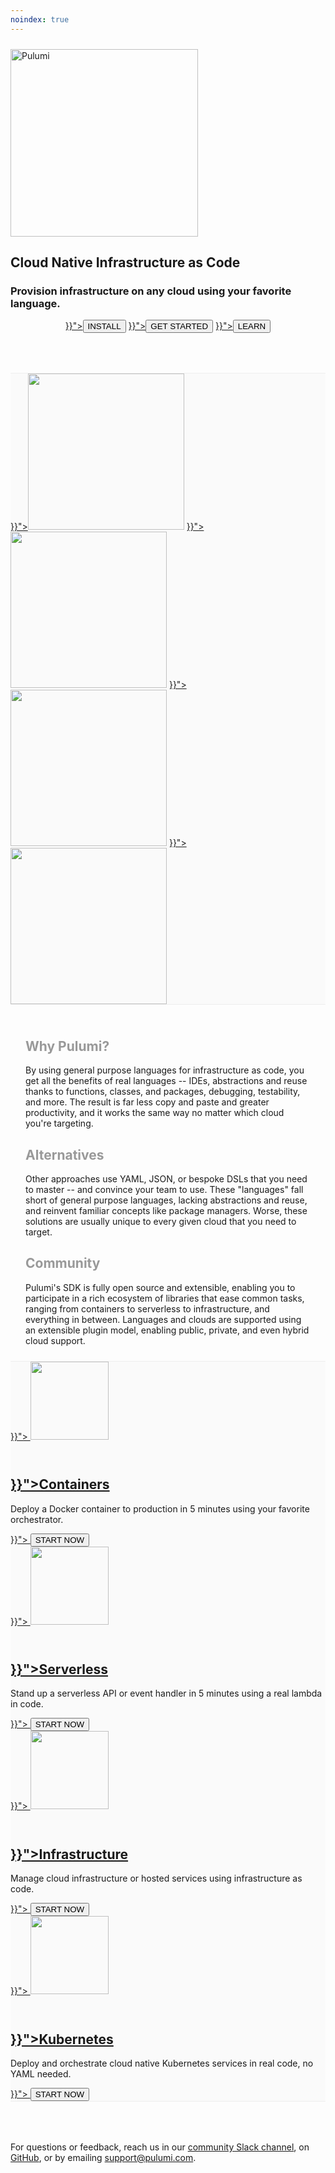 ```yaml
---
noindex: true
---
```


<div class="card-table" style="margin-top: 24px">
    <a href="https://www.pulumi.com"><img src="/images/logo/logo.svg" alt="Pulumi" width="300"></a>
    <h2 class="get-to-the-cloud no-anchor">
        Cloud Native Infrastructure as Code
    </h2>
    <h3 class="get-to-the-cloud-sub no-anchor">
        Provision infrastructure on any cloud using your favorite language.
    </h3>
    <p style="text-align: center; margin-bottom: 0">
        <a href="{{< relref "/quickstart/install.md" >}}"><button class="button primary">INSTALL</button></a>
        <a href="{{< relref "/quickstart" >}}"><button class="button primary">GET STARTED</button></a>
        <a href="{{< relref "/reference" >}}"><button class="button primary">LEARN</button></a>
    </p>
</div>

<div class="card-table" style="background: #fafafa; margin: 64px 0 0 0; border-top: 1px solid #eee">
    <div class="mdl-card mdl-shadow--2dp get-started-card">
        <a href="{{< relref "/quickstart/aws" >}}"><img src="/images/quickstart/aws-purple.png" style="width: 250px"></a>
        <a href="{{< relref "/quickstart/azure" >}}"><img src="/images/quickstart/azure-purple.png" style="width: 250px"></a>
        <a href="{{< relref "/quickstart/gcp" >}}"><img src="/images/quickstart/gcp-purple.png" style="width: 250px"></a>
        <a href="{{< relref "/quickstart/kubernetes" >}}"><img src="/images/quickstart/k8s-purple.png" style="width: 250px"></a>
    </div>
</div>

<div class="card-table" style="border-top: 1px solid #eee; padding: 24px">
    <div class="mdl-card mdl-shadow--2dp get-started-card">
        <div class="mdl-card__title">
            <h2 class="mdl-card__title-text no-anchor" style="color: #999">Why Pulumi?</h2>
        </div>
        <div class="mdl-card__supporting-text">
            <span class="card-text">
                <div class="content" style="text-align: left; display: inline-block; margin: auto">
                    By using general purpose languages for infrastructure as code,
                    you get all the benefits of real languages -- IDEs, abstractions and
                    reuse thanks to functions, classes, and packages, debugging, testability,
                    and more. The result is far less copy and paste and greater productivity,
                    and it works the same way no matter which cloud you're targeting.
                </div>
            </span>
        </div>
    </div>
    <div class="mdl-card mdl-shadow--2dp get-started-card">
        <div class="mdl-card__title">
           <h2 class="mdl-card__title-text no-anchor" style="color: #999">Alternatives</h2>
        </div>
        <div class="mdl-card__supporting-text">
            <span class="card-text">
                <div class="content" style="text-align: left; display: inline-block; margin: auto">
                    Other approaches use YAML, JSON, or bespoke DSLs that you need to
                    master -- and convince your team to use. These "languages" fall short of
                    general purpose languages, lacking abstractions and reuse, and reinvent
                    familiar concepts like package managers. Worse, these solutions are usually
                    unique to every given cloud that you need to target.
                </div>
            </span>
        </div>
    </div>
    <div class="mdl-card mdl-shadow--2dp get-started-card">
        <div class="mdl-card__title">
           <h2 class="mdl-card__title-text no-anchor" style="color: #999">Community</h2>
        </div>
        <div class="mdl-card__supporting-text">
            <span class="card-text">
                <div class="content" style="text-align: left; display: inline-block; margin: auto">
                    Pulumi's SDK is fully open source and extensible, enabling you to
                    participate in a rich ecosystem of libraries that ease common tasks,
                    ranging from containers to serverless to infrastructure, and everything
                    in between. Languages and clouds are supported using an extensible
                    plugin model, enabling public, private, and even hybrid cloud support.
                </div>
            </span>
        </div>
    </div>
</div>

<div class="card-table" style="background: #fafafa; border-top: 1px solid #eee; border-bottom: 1px solid #eee; margin-bottom: 64px">
    <div class="mdl-card mdl-shadow--2dp get-started-card">
        <a href="{{< relref "/quickstart/aws/tutorial-service.md" >}}">
          <img src="/images/icon-feature-containers.svg"
              style="margin-bottom: 30px" width="125">
        </a>
        <div class="mdl-card__title">
            <h2 class="mdl-card__title-text no-anchor">
                <a href="{{< relref "/quickstart/aws/tutorial-service.md" >}}">Containers</a>
            </h2>
        </div>
        <div class="mdl-card__supporting-text">
            <span class="card-text">
                <p>Deploy a Docker container to production in 5 minutes using your favorite orchestrator.</p>
            </span>
        </div>
        <div class="mdl-card__actions">
            <a href="{{< relref "/quickstart/aws/tutorial-service.md" >}}">
                <button class="button">START NOW</button>
            </a>
        </div>
    </div>
    <div class="mdl-card mdl-shadow--2dp get-started-card">
        <a href="{{< relref "/quickstart/aws/tutorial-rest-api.md" >}}">
          <img src="/images/icon-feature-serverless.svg"
              style="margin-bottom: 30px" width="125">
        </a>
        <div class="mdl-card__title">
            <h2 class="mdl-card__title-text no-anchor">
                <a href="{{< relref "/quickstart/aws/tutorial-rest-api.md" >}}">Serverless</a>
            </h2>
        </div>
        <div class="mdl-card__supporting-text">
            <span class="card-text">
                <p>Stand up a serverless API or event handler in 5 minutes using a real lambda in code.</p>
            </span>
        </div>
        <div class="mdl-card__actions">
            <a href="{{< relref "/quickstart/aws/tutorial-rest-api.md" >}}">
                <button class="button">START NOW</button>
            </a>
        </div>
    </div>
    <div class="mdl-card mdl-shadow--2dp get-started-card">
        <a href="{{< relref "/quickstart/aws/tutorial-ec2-webserver.md" >}}">
          <img src="/images/icon-feature-data.svg"
              style="margin-bottom: 30px" width="125">
        </a>
        <div class="mdl-card__title">
            <h2 class="mdl-card__title-text no-anchor">
                <a href="{{< relref "/quickstart/aws/tutorial-ec2-webserver.md" >}}">Infrastructure</a>
            </h2>
        </div>
        <div class="mdl-card__supporting-text">
            <span class="card-text">
                <p>Manage cloud infrastructure or hosted services using infrastructure as code.</p>
            </span>
        </div>
        <div class="mdl-card__actions">
            <a href="{{< relref "/quickstart/aws/tutorial-ec2-webserver.md" >}}">
                <button class="button">START NOW</button>
            </a>
        </div>
    </div>
    <div class="mdl-card mdl-shadow--2dp get-started-card">
        <a href="{{< relref "/quickstart/kubernetes" >}}">
          <img src="/images/icon-feature-kubernetes.svg"
              style="margin-bottom: 30px" width="125">
        </a>
        <div class="mdl-card__title">
            <h2 class="mdl-card__title-text no-anchor">
                <a href="{{< relref "/quickstart/kubernetes" >}}">Kubernetes</a>
            </h2>
        </div>
        <div class="mdl-card__supporting-text">
            <span class="card-text">
                <p>Deploy and orchestrate cloud native Kubernetes services in real code, no YAML needed.</p>
            </span>
        </div>
        <div class="mdl-card__actions">
            <a href="{{< relref "/quickstart/kubernetes" >}}">
                <button class="button">START NOW</button>
            </a>
        </div>
    </div>
</div>

For questions or feedback, reach us in our
[community Slack channel](https://slack.pulumi.io),
on [GitHub](https://github.com/pulumi), or by emailing [support@pulumi.com](mailto:support@pulumi.com).
